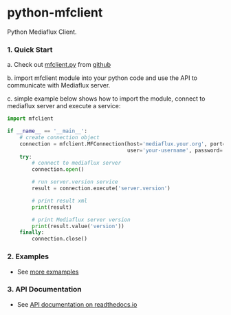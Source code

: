 # python-mfclient
Python Mediaflux Client.

### 1. Quick Start

  a. Check out [mfclient.py](https://raw.githubusercontent.com/UoM-ResPlat-DevOps/python-mfclient/master/src/mfclient.py) from [github](https://github.com/UoM-ResPlat-DevOps/python-mfclient)

  b. import mfclient module into your python code and use the API to communicate with Mediaflux server.

  c. simple example below shows how to import the module, connect to mediaflux server and execute a service:
```python
import mfclient

if __name__ == '__main__':
    # create connection object
    connection = mfclient.MFConnection(host='mediaflux.your.org', port=443, transport='https', domain='your-domain',
                                       user='your-username', password='your-password')
    try:
        # connect to mediaflux server
        connection.open()

        # run server.version service
        result = connection.execute('server.version')

        # print result xml
        print(result)

        # print Mediaflux server version
        print(result.value('version'))
    finally:
        connection.close()
```

### 2. Examples

  * See [more exmamples](https://github.com/UoM-ResPlat-DevOps/python-mfclient/tree/master/src/examples)

### 3. API Documentation
  * See [API documentation on readthedocs.io](http://python-mfclient.readthedocs.io/en/latest/source/mfclient.html#module-mfclient)

